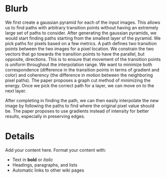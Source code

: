 # Blurb #

We first create a gaussian pyramid for each of the input images. This allows us to find paths with arbitrary transition points without having an extremely large set of paths to consider. After generating the gaussian pyramids, we would start finding paths starting from the smallest layer of the pyramid. We pick paths for pixels based on a few metrics. A path defines two transition points between the two images for a pixel location. We constrain the two vectors that go towards the transition points to have the parallel, but opposite, directions. This is to ensure that movement of the transition points is uniform throughout the interpolation range. We want to minimize both correspondence (difference in the transition points in terms of gradient and color) and coherency (the difference in motion between the neighboring pixel paths). The paper proposes a graph cut method of minimizing the energy. Once we pick the correct path for a layer, we can move on to the next layer.

After completing in finding the path, we can then easily interpolate the new image by following the paths to find where the original pixel value should be. The paper proposes to use gradients instead of intensity for better results, especially in preserving edges.


# Details #

Add your content here.  Format your content with:
  * Text in **bold** or _italic_
  * Headings, paragraphs, and lists
  * Automatic links to other wiki pages